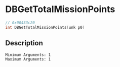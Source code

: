 # DBGetTotalMissionPoints
```c
// 0x00433c20
int DBGetTotalMissionPoints(unk p0)
```
## Description
```
Minimum Arguments: 1
Maximum Arguments: 1
```
